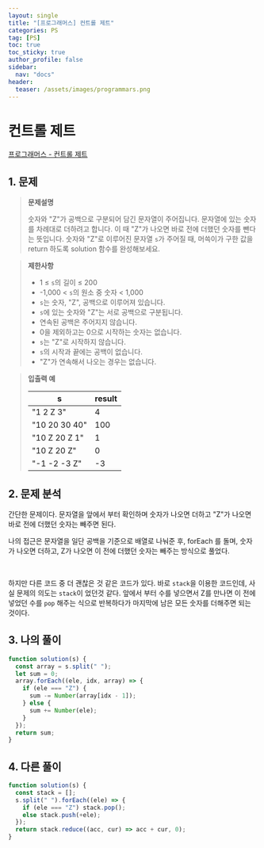 ```yaml
---
layout: single
title: "[프로그래머스] 컨트롤 제트"
categories: PS
tag: [PS]
toc: true
toc_sticky: true
author_profile: false
sidebar:
  nav: "docs"
header:
  teaser: /assets/images/programmars.png
---
```


# 컨트롤 제트

[프로그래머스 - 컨트롤 제트](https://school.programmers.co.kr/learn/courses/30/lessons/120853)

## 1. 문제

> **문제설명**
>
> 숫자와 "Z"가 공백으로 구분되어 담긴 문자열이 주어집니다. 문자열에 있는 숫자를 차례대로 더하려고 합니다. 이 때 "Z"가 나오면 바로 전에 더했던 숫자를 뺀다는 뜻입니다. 숫자와 "Z"로 이루어진 문자열 `s`가 주어질 때, 머쓱이가 구한 값을 return 하도록 solution 함수를 완성해보세요.

> **제한사항**
>
> - 1 ≤ `s`의 길이 ≤ 200
> - -1,000 < `s`의 원소 중 숫자 < 1,000
> - `s`는 숫자, "Z", 공백으로 이루어져 있습니다.
> - `s`에 있는 숫자와 "Z"는 서로 공백으로 구분됩니다.
> - 연속된 공백은 주어지지 않습니다.
> - 0을 제외하고는 0으로 시작하는 숫자는 없습니다.
> - `s`는 "Z"로 시작하지 않습니다.
> - `s`의 시작과 끝에는 공백이 없습니다.
> - "Z"가 연속해서 나오는 경우는 없습니다.

> **입출력 예**
>
> | s             | result |
> | ------------- | ------ |
> | "1 2 Z 3"     | 4      |
> | "10 20 30 40" | 100    |
> | "10 Z 20 Z 1" | 1      |
> | "10 Z 20 Z"   | 0      |
> | "-1 -2 -3 Z"  | -3     |

## 2. 문제 분석

간단한 문제이다. 문자열을 앞에서 부터 확인하며 숫자가 나오면 더하고 "Z"가 나오면 바로 전에 더했던 숫자는 빼주면 된다.

나의 접근은 문자열을 일단 공백을 기준으로 배열로 나눠준 후, forEach 를 돌며, 숫자가 나오면 더하고, Z가 나오면 이 전에 더했던 숫자는 빼주는 방식으로 풀었다.

<br>

하지만 다른 코드 중 더 괜찮은 것 같은 코드가 있다. 바로 `stack`을 이용한 코드인데, 사실 문제의 의도는 `stack`이 었던것 같다. 앞에서 부터 수를 넣으면서 Z를 만나면 이 전에 넣었던 수를 `pop` 해주는 식으로 반복하다가 마지막에 남은 모든 숫자를 더해주면 되는 것이다.

## 3. 나의 풀이

```js
function solution(s) {
  const array = s.split(" ");
  let sum = 0;
  array.forEach((ele, idx, array) => {
    if (ele === "Z") {
      sum -= Number(array[idx - 1]);
    } else {
      sum += Number(ele);
    }
  });
  return sum;
}
```

## 4. 다른 풀이

```js
function solution(s) {
  const stack = [];
  s.split(" ").forEach((ele) => {
    if (ele === "Z") stack.pop();
    else stack.push(+ele);
  });
  return stack.reduce((acc, cur) => acc + cur, 0);
}
```
